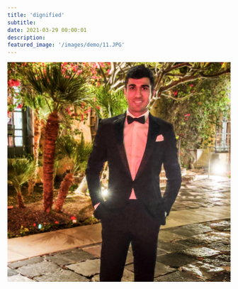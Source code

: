 ```yaml
---
title: 'dignified'
subtitle:
date: 2021-03-29 00:00:01
description:
featured_image: '/images/demo/11.JPG'
---
```


![](/images/demo/11.JPG)
